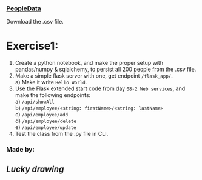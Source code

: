 ### [PeopleData](https://github.com/Tunoc/sem4python_notebooks/blob/master/Week8/exercise/People.csv)  
Download the .csv file.  

# Exercise1:  
1)	Create a python notebook, and make the proper setup with pandas/numpy & sqlalchemy, to persist all 200 people from the .csv file.  
2)	Make a simple flask server with one, get endpoint `/flask_app/`.  
    a) Make it write `Hello World`.  
3)	Use the Flask extended start code from day `08-2 Web services`, and make the following endpoints:  
    a) `/api/showAll`  
    b) `/api/employee/<string: firstName>/<string: lastName>`  
    c) `/api/employee/add`  
    d) `/api/employee/delete`  
    e) `/api/employee/update`  
4)	Test the class from the .py file in CLI.  

### Made by:  
## *Lucky drawing*  
